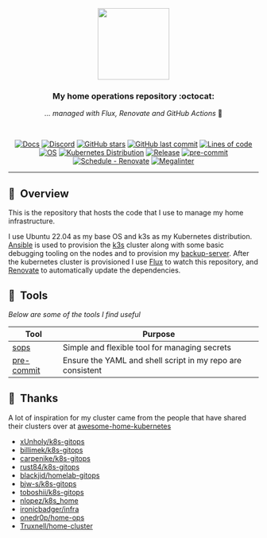 <div align="center">

<img src="https://camo.githubusercontent.com/5b298bf6b0596795602bd771c5bddbb963e83e0f/68747470733a2f2f692e696d6775722e636f6d2f7031527a586a512e706e67" align="center" width="144px" height="144px"/>

### My home operations repository :octocat:

_... managed with Flux, Renovate and GitHub Actions_ :robot:

</div>

<br/>

<div align="center">

[![Docs](https://img.shields.io/static/v1.svg?color=009688&labelColor=555555&logoColor=ffffff&style=for-the-badge&label=Homelab&message=Docs&logo=readthedocs)](https://rafaribe.github.io/home-ops/ "Documentation for this repository.")
[![Discord](https://img.shields.io/discord/673534664354430999?color=7289da&label=DISCORD&style=for-the-badge&logo=discord)](https://discord.gg/sTMX7Vh "k8s at home Discord Community")
[![GitHub stars](https://img.shields.io/github/stars/rafaribe/home-ops?color=green&style=for-the-badge)](https://github.com/rafaribe/home-ops/stargazers "This repo star count")
[![GitHub last commit](https://img.shields.io/github/last-commit/rafaribe/home-ops?color=purple&style=for-the-badge)](https://github.com/rafaribe/home-ops/commits/main "Commit History")
[![Lines of code](https://img.shields.io/tokei/lines/github/rafaribe/home-ops?style=for-the-badge)](https://github.com/rafaribe/home-ops/graphs/contributors "Repo # lines of code")
[![OS](https://img.shields.io/badge/Ubuntu-22.04-important?style=for-the-badge&logo=ubuntu)](https://releases.ubuntu.com/22.04/ "Ubuntu 22.04 Jelly")
[![Kubernetes Distribution](https://img.shields.io/badge/Kubernetes-k3s-informational?style=for-the-badge&logo=kubernetes)](https://k3s.io/ "k3s")
[![Release](https://img.shields.io/github/v/release/rafaribe/home-ops?style=for-the-badge&logo=semanticrelease)](https://github.com/rafaribe/home-ops/releases "Repo releases")
[![pre-commit](https://img.shields.io/badge/pre--commit-enabled-brightgreen?logo=pre-commit&logoColor=white&style=for-the-badge&logo-pre-commit)](https://github.com/pre-commit/pre-commit "Precommit status")
[![Schedule - Renovate](https://img.shields.io/github/workflow/status/rafaribe/home-ops/Schedule%20-%20Renovate?label=Renovate&logo=renovatebot&style=for-the-badge)](https://github.com/rafaribe/home-ops/actions/workflows/schedule-renovate.yaml)
[![Megalinter](https://img.shields.io/github/workflow/status/rafaribe/home-ops/Schedule%20-%20Library%20Chart%20Update?label=Kah-Chart&logo=helm&style=for-the-badge)](https://github.com/rafaribe/home-ops/actions/workflows/schedule-renovate.yaml)

</div>

---

## :book:&nbsp; Overview

This is the repository that hosts the code that I use to manage my home infrastructure.

I use Ubuntu 22.04 as my base OS and k3s as my Kubernetes distribution. [Ansible](https://www.ansible.com/) is used to provision the [k3s](https://k3s.io) cluster along with some basic debugging tooling on the nodes and to provision my [backup-server](bootstrap/ansible/nas/index.md).
After the kubernetes cluster is provisioned I use [Flux](https://fluxcd.io/) to watch this repository, and [Renovate](https://renovate.io/) to automatically update the dependencies.

## :wrench:&nbsp; Tools

_Below are some of the tools I find useful_

| Tool                                                   | Purpose                                                    |
| ------------------------------------------------------ | ---------------------------------------------------------- |
| [sops](https://github.com/mozilla/sops)                | Simple and flexible tool for managing secrets              |
| [pre-commit](https://github.com/pre-commit/pre-commit) | Ensure the YAML and shell script in my repo are consistent |

## :handshake:&nbsp; Thanks

A lot of inspiration for my cluster came from the people that have shared their clusters over at [awesome-home-kubernetes](https://github.com/k8s-at-home/awesome-home-kubernetes)

- [xUnholy/k8s-gitops](https://github.com/xUnholy/k8s-gitops)
- [billimek/k8s-gitops](https://github.com/billimek/k8s-gitops)
- [carpenike/k8s-gitops](https://github.com/carpenike/k8s-gitops)
- [rust84/k8s-gitops](https://github.com/rust84/k8s-gitops)
- [blackjid/homelab-gitops](https://github.com/blackjid/homelab-gitops)
- [bjw-s/k8s-gitops](https://github.com/bjw-s/k8s-gitops)
- [toboshii/k8s-gitops](https://github.com/toboshii/k8s-gitops)
- [nlopez/k8s_home](https://github.com/nlopez/k8s_home)
- [ironicbadger/infra](https://github.com/IronicBadger/infra)
- [onedr0p/home-ops](https://github.com/onedr0p/home-ops)
- [Truxnell/home-cluster](https://github.com/Truxnell/home-cluster)
